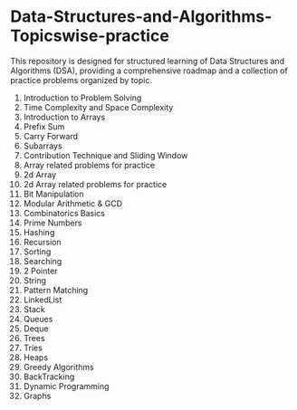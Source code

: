 # Data-Structures-and-Algorithms-Topicswise-practice


This repository is designed for structured learning of Data Structures and Algorithms (DSA), providing a comprehensive roadmap and a collection of practice problems organized by topic.

1) Introduction to Problem Solving
2) Time Complexity and Space Complexity
3) Introduction to Arrays
4) Prefix Sum
5) Carry Forward
6) Subarrays
7) Contribution Technique and Sliding Window
8) Array related problems for practice
9) 2d Array
10) 2d Array related problems for practice
11) Bit Manipulation
12) Modular Arithmetic & GCD
13) Combinatorics Basics
14) Prime Numbers
15) Hashing
16) Recursion
17) Sorting
18) Searching
19) 2 Pointer
20) String
21) Pattern Matching
22) LinkedList
23) Stack
24) Queues
25) Deque
26) Trees
27) Tries
28) Heaps
29) Greedy Algorithms
30) BackTracking
31) Dynamic Programming
32) Graphs



